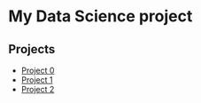 # My Data Science project

## Projects
* [Project 0](https://github.com/hotdonkey/data_science_learning/blob/main/Project%20_0/game_of_numbers.py)
* [Project 1](https://github.com/hotdonkey/data_science_learning/blob/main/Project_1/Project-1.%20%D0%9D%D0%BE%D1%83%D1%82%D0%B1%D1%83%D0%BA-%D1%88%D0%B0%D0%B1%D0%BB%D0%BE%D0%BD.ipynb)
* [Project 2]()